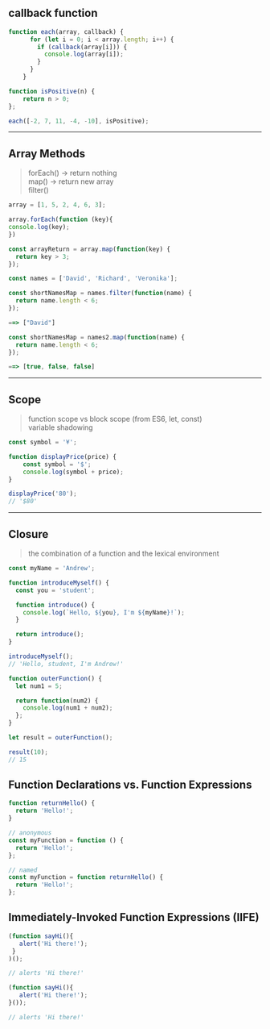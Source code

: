 ## callback function
```js
function each(array, callback) {
	  for (let i = 0; i < array.length; i++) {
		if (callback(array[i])) {
		  console.log(array[i]);
		}
	  }
	}

function isPositive(n) {
    return n > 0;
};
```
```js
each([-2, 7, 11, -4, -10], isPositive);
```
---
## Array Methods
> forEach() -> return nothing   
> map()     -> return new array  
> filter()  
```js
array = [1, 5, 2, 4, 6, 3];

array.forEach(function (key){
console.log(key);
})

const arrayReturn = array.map(function(key) {
  return key > 3;
});
```
```js
const names = ['David', 'Richard', 'Veronika'];

const shortNamesMap = names.filter(function(name) {
  return name.length < 6;
});

==> ["David"]

const shortNamesMap = names2.map(function(name) {
  return name.length < 6;
});

==> [true, false, false]
```
---
## Scope
> function scope vs block scope (from ES6, let, const)   
> variable shadowing
```js
const symbol = '¥';

function displayPrice(price) {
    const symbol = '$';
    console.log(symbol + price);
}

displayPrice('80');
// '$80'
```
---
## Closure
> the combination of a function and the lexical environment
```js
const myName = 'Andrew';

function introduceMyself() {
  const you = 'student';

  function introduce() {
    console.log(`Hello, ${you}, I'm ${myName}!`);
  }

  return introduce();
}

introduceMyself();
// 'Hello, student, I'm Andrew!'
```
```js
function outerFunction() {
  let num1 = 5;

  return function(num2) {
    console.log(num1 + num2);
  };
}

let result = outerFunction();

result(10);
// 15
```
## Function Declarations vs. Function Expressions
```js
function returnHello() {
  return 'Hello!';
}

// anonymous
const myFunction = function () {
  return 'Hello!';
};

// named
const myFunction = function returnHello() {
  return 'Hello!';
};
```
## Immediately-Invoked Function Expressions (IIFE)
```js
(function sayHi(){
   alert('Hi there!');
 }
)();

// alerts 'Hi there!'

(function sayHi(){
   alert('Hi there!');
}());

// alerts 'Hi there!'
```

